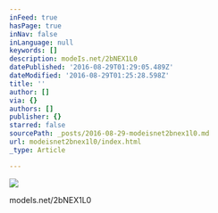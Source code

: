```yaml
---
inFeed: true
hasPage: true
inNav: false
inLanguage: null
keywords: []
description: modeIs.net/2bNEX1L0
datePublished: '2016-08-29T01:29:05.489Z'
dateModified: '2016-08-29T01:25:28.598Z'
title: ''
author: []
via: {}
authors: []
publisher: {}
starred: false
sourcePath: _posts/2016-08-29-modeisnet2bnex1l0.md
url: modeisnet2bnex1l0/index.html
_type: Article

---
```

![](https://the-grid-user-content.s3-us-west-2.amazonaws.com/f9f9128c-e4f8-4d8e-8192-ac0c3189cf40.jpg)

modeIs.net/2bNEX1L0
